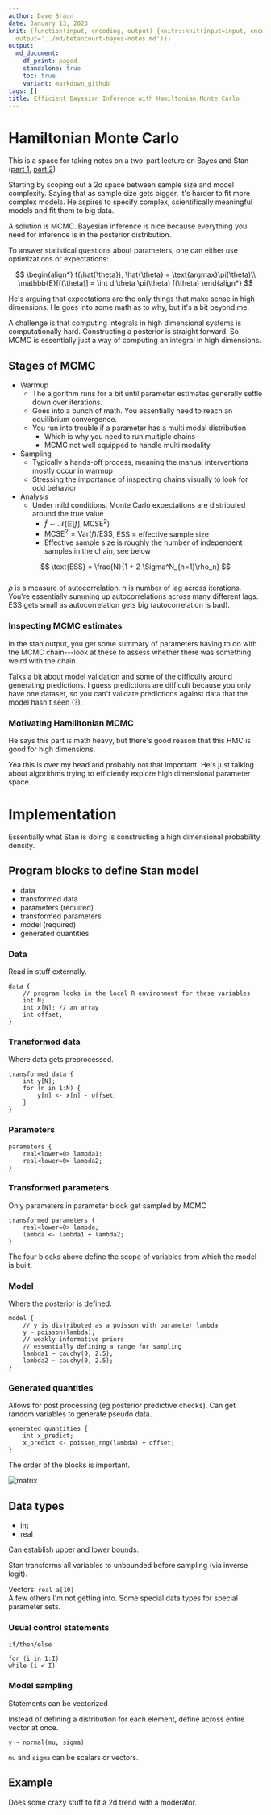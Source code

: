 ```yaml
---
author: Dave Braun
date: January 13, 2023
knit: (function(input, encoding, output) {knitr::knit(input=input, encoding = encoding,
  output='../md/betancourt-bayes-notes.md')})
output:
  md_document:
    df_print: paged
    standalone: true
    toc: true
    variant: markdown_github
tags: []
title: Efficient Bayesian Inference with Hamiltonian Monte Carlo
---
```

   
# Hamiltonian Monte Carlo   
   
This is a space for taking notes on a two-part lecture on Bayes and Stan ([part 1](https://www.youtube.com/watch?v=pHsuIaPbNbY), [part 2](https://www.youtube.com/watch?v=xWQpEAyI5s8))   
   
Starting by scoping out a 2d space between sample size and model complexity. Saying that as sample size gets bigger, it's harder to fit more complex models. He aspires to specify complex, scientifically meaningful models and fit them to big data.   
   
A solution is MCMC. Bayesian inference is nice because everything you need for inference is in the posterior distribution.   
   
To answer statistical questions about parameters, one can either use optimizations or expectations:   
   
$$
\begin{align*}
f(\hat{\theta}), \hat{\theta} = \text{argmax}\pi(\theta)\\
\mathbb{E}[f(\theta)] = \int d \theta \pi(\theta) f(\theta)
\end{align*}
$$   
   
He's arguing that expectations are the only things that make sense in high dimensions. He goes into some math as to why, but it's a bit beyond me.   
   
A challenge is that computing integrals in high dimensional systems is computationally hard. Constructing a posterior is straight forward. So MCMC is essentially just a way of computing an integral in high dimensions.   
   
## Stages of MCMC   
   
* Warmup   
    * The algorithm runs for a bit until parameter estimates generally settle down over iterations.   
    * Goes into a bunch of math. You essentially need to reach an equilibrium convergence.   
    * You run into trouble if a parameter has a multi modal distribution   
        * Which is why you need to run multiple chains   
        * MCMC not well equipped to handle multi modality   
* Sampling   
    * Typically a hands-off process, meaning the manual interventions mostly occur in warmup   
    * Stressing the importance of inspecting chains visually to look for odd behavior   
* Analysis   
    * Under mild conditions, Monte Carlo expectations are distributed around the true value   
        * $\hat{f} \sim \mathcal{N}(\mathbb{E}[f], \text{MCSE}^2)$   
        * $\text{MCSE}^2 = \text{Var}(f) / \text{ESS}$, ESS = effective sample size    
        * Effective sample size is roughly the number of independent samples in the chain, see below   
           
$$
\text{ESS} = \frac{N}{1 + 2 \Sigma^N_{n=1}\rho_n}
$$   
$\rho$ is a measure of autocorrelation. $n$ is number of lag across iterations. You're essentially summing up autocorrelations across many different lags. ESS gets small as autocorrelation gets big (autocorrelation is bad).   
   
### Inspecting MCMC estimates   
   
In the stan output, you get some summary of parameters having to do with the MCMC chain---look at these to assess whether there was something weird with the chain.    
   
Talks a bit about model validation and some of the difficulty around generating predictions. I guess predictions are difficult because you only have one dataset, so you can't validate predictions against data that the model hasn't seen (?).    
   
### Motivating Hamilitonian MCMC   
   
He says this part is math heavy, but there's good reason that this HMC is good for high dimensions.   
   
Yea this is over my head and probably not that important. He's just talking about algorithms trying to efficiently explore high dimensional parameter space.   
   
   
# Implementation   
   
Essentially what Stan is doing is constructing a high dimensional probability density.   
   
## Program blocks to define Stan model   
   
* data   
* transformed data   
* parameters (required)   
* transformed parameters   
* model (required)   
* generated quantities    
   
### Data   
   
Read in stuff externally.    
   
```
data {
    // program looks in the local R environment for these variables 
    int N;
    int x[N]; // an array
    int offset;
}
```
   
   
### Transformed data   
   
Where data gets preprocessed.   
   
```
transformed data {
    int y[N];
    for (n in 1:N) {
        y[n] <- x[n] - offset; 
    }
}
```
   
   
### Parameters   
   
```
parameters {
    real<lower=0> lambda1;
    real<lower=0> lambda2;
}
```
   
   
### Transformed parameters   
   
Only parameters in parameter block get sampled by MCMC   
```
transformed parameters {
    real<lower=0> lambda;
    lambda <- lambda1 + lambda2;
}
```
   
   
The four blocks above define the scope of variables from which the model is built.    
   
### Model   
   
Where the posterior is defined.   
   
```
model {
    // y is distributed as a poisson with parameter lambda
    y ~ poisson(lambda);
    // weakly informative priors
    // essentially defining a range for sampling
    lambda1 ~ cauchy(0, 2.5);
    lambda2 ~ cauchy(0, 2.5);
}
```
   
   
### Generated quantities   
   
Allows for post processing (eg posterior predictive checks). Can get random variables to generate pseudo data.   
   
```
generated quantities {
    int x_predict;
    x_predict <- poisson_rng(lambda) + offset;
}
```
   
   
The order of the blocks is important.   
   
![matrix](matrix.jpg)   
   
   
## Data types   
   
* int   
* real   
   
Can establish upper and lower bounds.    
   
Stan transforms all variables to unbounded before sampling (via inverse logit).    
   
Vectors: `real a[10]`     
A few others I'm not getting into. Some special data types for special parameter sets.    
   
### Usual control statements   
   
`if/then/else`   
   
`for (i in 1:I)`     
`while (i < I)`   
   
### Model sampling   
   
Statements can be vectorized   
   
Instead of defining a distribution for each element, define across entire vector at once.   
   
`y ~ normal(mu, sigma)`   
   
`mu` and `sigma` can be scalars or vectors.    
   
   
## Example   
   
Does some crazy stuff to fit a 2d trend with a moderator.